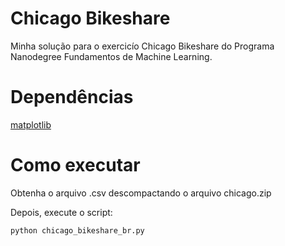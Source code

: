 # Chicago Bikeshare

Minha solução para o exercicío Chicago Bikeshare do Programa Nanodegree Fundamentos de Machine Learning.

# Dependências

[matplotlib](https://matplotlib.org/faq/installing_faq.html)

# Como executar

Obtenha o arquivo .csv descompactando o arquivo chicago.zip

Depois, execute o script:
```sh
python chicago_bikeshare_br.py
```
